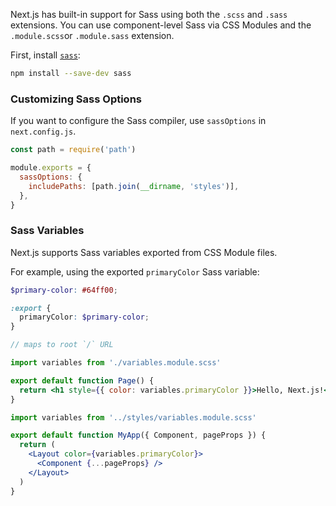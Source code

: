 
Next.js has built-in support for Sass using both the `.scss` and `.sass` extensions. You can use component-level Sass via CSS Modules and the `.module.scss`or `.module.sass` extension.

First, install [`sass`](https://github.com/sass/sass):

```bash filename="Terminal"
npm install --save-dev sass
```


### Customizing Sass Options

If you want to configure the Sass compiler, use `sassOptions` in `next.config.js`.

```js filename="next.config.js"
const path = require('path')

module.exports = {
  sassOptions: {
    includePaths: [path.join(__dirname, 'styles')],
  },
}
```

### Sass Variables

Next.js supports Sass variables exported from CSS Module files.

For example, using the exported `primaryColor` Sass variable:

```scss filename="app/variables.module.scss"
$primary-color: #64ff00;

:export {
  primaryColor: $primary-color;
}
```

<AppOnly>

```jsx filename="app/page.js"
// maps to root `/` URL

import variables from './variables.module.scss'

export default function Page() {
  return <h1 style={{ color: variables.primaryColor }}>Hello, Next.js!</h1>
}
```

</AppOnly>

<PagesOnly>

```jsx filename="pages/_app.js"
import variables from '../styles/variables.module.scss'

export default function MyApp({ Component, pageProps }) {
  return (
    <Layout color={variables.primaryColor}>
      <Component {...pageProps} />
    </Layout>
  )
}
```

</PagesOnly>